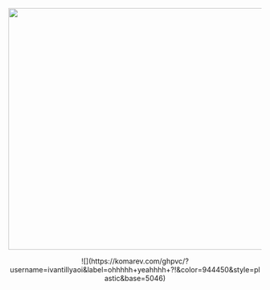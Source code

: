 <p align="center">
  <img width="855" height="480" src="https://github.com/ivantiIlyaoi/ivantiIlyaoi/blob/main/doomedyaoi.gif?raw=true">
</p> 

<p align="center">
![](https://komarev.com/ghpvc/?username=ivantiIlyaoi&label=ohhhhh+yeahhhh+?!&color=944450&style=plastic&base=5046)
</p>
